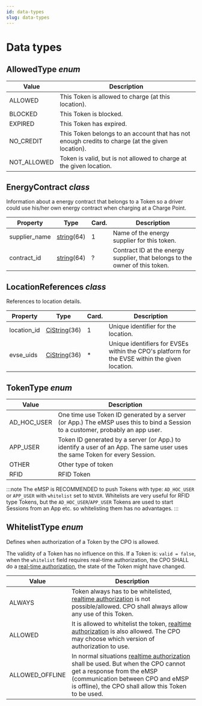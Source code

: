 ```yaml
---
id: data-types
slug: data-types
---
```

# Data types

## AllowedType *enum*

| Value       | Description                                                                                     |
|-------------|-------------------------------------------------------------------------------------------------|
| ALLOWED     | This Token is allowed to charge (at this location).                                             |
| BLOCKED     | This Token is blocked.                                                                          |
| EXPIRED     | This Token has expired.                                                                         |
| NO_CREDIT   | This Token belongs to an account that has not enough credits to charge (at the given location). |
| NOT_ALLOWED | Token is valid, but is not allowed to charge at the given location.                             |

## EnergyContract *class*

Information about a energy contract that belongs to a Token so a driver could use his/her own energy contract when
charging at a Charge Point.

| Property      | Type                                                 | Card. | Description                                                                  |
|---------------|------------------------------------------------------|-------|------------------------------------------------------------------------------|
| supplier_name | [string](/ocpi/07-types/01-intro.md#string-type)(64) | 1     | Name of the energy supplier for this token.                                  |
| contract_id   | [string](/ocpi/07-types/01-intro.md#string-type)(64) | ?     | Contract ID at the energy supplier, that belongs to the owner of this token. |

## LocationReferences *class*

References to location details.

| Property    | Type                                                     | Card. | Description                                                                                    |
|-------------|----------------------------------------------------------|-------|------------------------------------------------------------------------------------------------|
| location_id | [CiString](/ocpi/07-types/01-intro.md#cistring-type)(36) | 1     | Unique identifier for the location.                                                            |
| evse_uids   | [CiString](/ocpi/07-types/01-intro.md#cistring-type)(36) | \*    | Unique identifiers for EVSEs within the CPO's platform for the EVSE within the given location. |

## TokenType *enum*

| Value       | Description                                                                                                                     |
|-------------|---------------------------------------------------------------------------------------------------------------------------------|
| AD_HOC_USER | One time use Token ID generated by a server (or App.) The eMSP uses this to bind a Session to a customer, probably an app user. |
| APP_USER    | Token ID generated by a server (or App.) to identify a user of an App. The same user uses the same Token for every Session.     |
| OTHER       | Other type of token                                                                                                             |
| RFID        | RFID Token                                                                                                                      |

:::note
The eMSP is RECOMMENDED to push Tokens with type: `AD_HOC_USER` or `APP_USER` with `whitelist` set to `NEVER`.
Whitelists are very useful for RFID type Tokens, but the `AD_HOC_USER`/`APP_USER` Tokens are used to start Sessions from
an App etc. so whitelisting them has no advantages.
:::

## WhitelistType *enum*

Defines when authorization of a Token by the CPO is allowed.

The validity of a Token has no influence on this. If a Token is: `valid = false`, when the `whitelist` field requires
real-time authorization, the CPO SHALL do a [real-time
authorization](/ocpi/06-modules/07-tokens/04-flow-and-lifecycle.md#real-time-authorization), the state of the Token
might have changed.

| Value           | Description                                                                                                                                                                                                                                                                                                            |
|-----------------|------------------------------------------------------------------------------------------------------------------------------------------------------------------------------------------------------------------------------------------------------------------------------------------------------------------------|
| ALWAYS          | Token always has to be whitelisted, [realtime authorization](/ocpi/06-modules/07-tokens/04-flow-and-lifecycle.md#real-time-authorization) is not possible/allowed. CPO shall always allow any use of this Token.                                                                                                       |
| ALLOWED         | It is allowed to whitelist the token, [realtime authorization](/ocpi/06-modules/07-tokens/04-flow-and-lifecycle.md#real-time-authorization) is also allowed. The CPO may choose which version of authorization to use.                                                                                                 |
| ALLOWED_OFFLINE | In normal situations [realtime authorization](/ocpi/06-modules/07-tokens/04-flow-and-lifecycle.md#real-time-authorization) shall be used. But when the CPO cannot get a response from the eMSP (communication between CPO and eMSP is offline), the CPO shall allow this Token to be used.                             |
